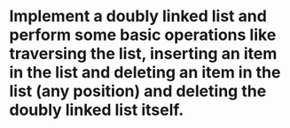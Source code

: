 # Implement a doubly linked list and perform some basic operations like traversing the list, inserting an item in the list and deleting an item in the list (any position) and deleting the doubly linked list itself. 
